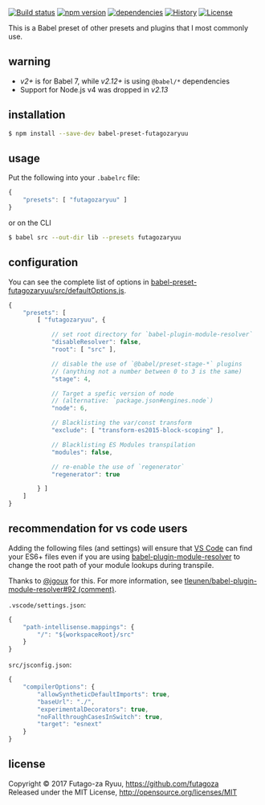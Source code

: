 [![Build status](https://api.travis-ci.org/futagoza/babel-preset-futagozaryuu.svg?branch=master)](https://travis-ci.org/futagoza/babel-preset-futagozaryuu)
[![npm version](https://img.shields.io/npm/v/babel-preset-futagozaryuu.svg)](https://www.npmjs.com/package/babel-preset-futagozaryuu)
[![dependencies](https://img.shields.io/david/futagoza/babel-preset-futagozaryuu.svg)](https://david-dm.org/futagoza/babel-preset-futagozaryuu)
[![History](https://img.shields.io/badge/history-CHANGELOG.md-orange.svg)](https://github.com/futagoza/babel-preset-futagozaryuu/blob/master/CHANGELOG.md)
[![License](https://img.shields.io/badge/license-mit-blue.svg)](https://opensource.org/licenses/MIT)

This is a Babel preset of other presets and plugins that I most commonly use.

## warning

* _v2+_ is for Babel 7, while _v2.12+_ is using `@babel/*` dependencies
* Support for Node.js v4 was dropped in _v2.13_

## installation

```bash
$ npm install --save-dev babel-preset-futagozaryuu
```

## usage

Put the following into your `.babelrc` file:

```js
{
    "presets": [ "futagozaryuu" ]
}
```

or on the CLI

```bash
$ babel src --out-dir lib --presets futagozaryuu
```

## configuration

You can see the complete list of options in [babel-preset-futagozaryuu/src/defaultOptions.js](https://github.com/futagoza/babel-preset-futagozaryuu/blob/master/src/defaultOptions.js).

```js
{
    "presets": [
        [ "futagozaryuu", {

            // set root directory for `babel-plugin-module-resolver`
            "disableResolver": false,
            "root": [ "src" ],

            // disable the use of `@babel/preset-stage-*` plugins
            // (anything not a number between 0 to 3 is the same)
            "stage": 4,

            // Target a spefic version of node
            // (alternative: `package.json#engines.node`)
            "node": 6,

            // Blacklisting the var/const transform
            "exclude": [ "transform-es2015-block-scoping" ],

            // Blacklisting ES Modules transpilation
            "modules": false,

            // re-enable the use of `regenerator`
            "regenerator": true

        } ]
    ]
}
```

## recommendation for vs code users

Adding the following files (and settings) will ensure that [VS Code](https://code.visualstudio.com/) can find your ES6+ files even if you are using [babel-plugin-module-resolver](https://www.npmjs.com/package/babel-plugin-module-resolver) to change the root path of your module lookups during transpile.

Thanks to [@jgoux](https://github.com/jgoux) for this. For more information, see [tleunen/babel-plugin-module-resolver#92 (comment)](https://github.com/tleunen/babel-plugin-module-resolver/issues/92#issuecomment-285755384).

`.vscode/settings.json`:
```js
{
    "path-intellisense.mappings": {
        "/": "${workspaceRoot}/src"
    }
}
```

`src/jsconfig.json`:
```js
{
    "compilerOptions": {
        "allowSyntheticDefaultImports": true,
        "baseUrl": "./",
        "experimentalDecorators": true,
        "noFallthroughCasesInSwitch": true,
        "target": "esnext"
    }
}
```

## license

Copyright © 2017 Futago-za Ryuu, https://github.com/futagoza<br />
Released under the MIT License, http://opensource.org/licenses/MIT
